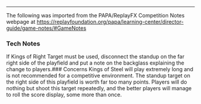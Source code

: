 ***
The following was imported from the PAPA/ReplayFX Competition Notes webpage at https://replayfoundation.org/papa/learning-center/director-guide/game-notes/#GameNotes
### Tech Notes
            
If Kings of Right Target must be used, disconnect the standup on the far right side of the playfield and put a note on the backglass explaining the change to players.### Concerns
Kings of Steel will play extremely long and is not recommended for a competitive environment. The standup target on the right side of this playfield is worth far too many points. Players will do nothing but shoot this target repeatedly, and the better players will manage to roll the score display, some more than once.
